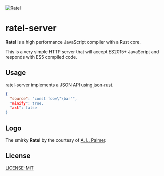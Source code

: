 ![Ratel](http://maciej.codes/things/ratel-400.png)

# ratel-server

**Ratel** is a high performance JavaScript compiler with a Rust core.

This is a very simple HTTP server that will accept ES2015+ JavaScript and responds with ES5 compiled code.

## Usage

ratel-server implements a JSON API using [json-rust](https://github.com/maciejhirsz/json-rust).

````json
{
  "source": "const foo=\"\bar"",
  "minify": true,
  "ast": false
}
````

## Logo

The smirky **Ratel** by the courtesy of [A. L. Palmer](https://www.behance.net/alpalmer60b4).

## License

[LICENSE-MIT](LICENSE-MIT)
